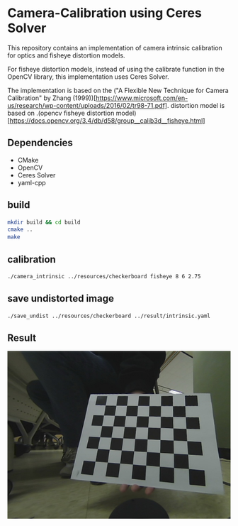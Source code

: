 # Camera-Calibration using Ceres Solver
This repository contains an implementation of camera intrinsic calibration for optics and fisheye distortion models.

For fisheye distortion models, instead of using the calibrate function in the OpenCV library, this implementation uses Ceres Solver.

The implementation is based on the ("A Flexible New Technique for Camera Calibration" by Zhang (1999))[https://www.microsoft.com/en-us/research/wp-content/uploads/2016/02/tr98-71.pdf]. distortion model is based on .(opencv fisheye distortion model)[https://docs.opencv.org/3.4/db/d58/group__calib3d__fisheye.html]

## Dependencies
- CMake
- OpenCV
- Ceres Solver
- yaml-cpp

## build
```bash
mkdir build && cd build
cmake .. 
make
```

## calibration

```bash
./camera_intrinsic ../resources/checkerboard fisheye 8 6 2.75
```

## save undistorted image

```bash
./save_undist ../resources/checkerboard ../result/intrinsic.yaml
```


## Result

![](./result/22.jpg)
